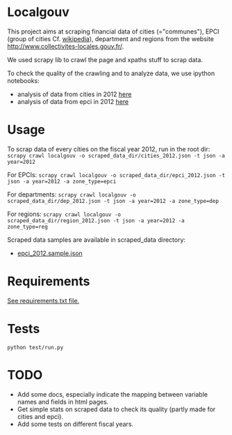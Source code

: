 Localgouv
=========

This project aims at scraping financial data of cities (="communes"), EPCI
(group of cities Cf. [wikipedia](http://fr.wikipedia.org/wiki/%C3%89tablissement_public_de_coop%C3%A9ration_intercommunale)), department and regions from the website
http://www.collectivites-locales.gouv.fr/.

We used scrapy lib to crawl the page and xpaths stuff to scrap data.

To check the quality of the crawling and to analyze data, we use ipython
notebooks:
 * analysis of data from cities in 2012 [here](http://nbviewer.ipython.org/urls/raw.github.com/fmassot/localgouv_scraper/master/notebooks/localgouvdata_analysis.ipynb)
 * analysis of data from epci in 2012 [here](http://nbviewer.ipython.org/urls/raw.github.com/fmassot/localgouv_scraper/master/notebooks/epcidata_analysis.ipynb)


Usage
=====

To scrap data of every cities on the fiscal year 2012, run in the root
dir:
`scrapy crawl localgouv -o scraped_data_dir/cities_2012.json -t json -a year=2012`

For EPCIs:
`scrapy crawl localgouv -o scraped_data_dir/epci_2012.json -t json -a year=2012 -a zone_type=epci`

For departments:
`scrapy crawl localgouv -o scraped_data_dir/dep_2012.json -t json -a year=2012 -a zone_type=dep`

For regions:
`scrapy crawl localgouv -o scraped_data_dir/region_2012.json -t json -a year=2012 -a zone_type=reg`

Scraped data samples are available in scraped_data directory:
 * [epci_2012.sample.json](scraped_data/epci_2012.sample.json)


Requirements
===========
[See requirements.txt file.](requirements.txt)


Tests
=====

`python test/run.py`

TODO
====
 * Add some docs, especially indicate the mapping between variable names and
   fields in html pages.
 * Get simple stats on scraped data to check its quality (partly made for
   cities and epci).
 * Add some tests on different fiscal years.


